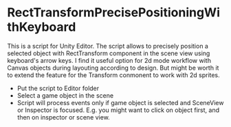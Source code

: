 # RectTransformPrecisePositioningWithKeyboard
This is a script for Unity Editor. 
The script allows to precisely position a selected object with RectTransform component in the scene view using keyboard's arrow keys.
I find it useful option for 2d mode workflow with Canvas objects during layouting according to design. But might be worth it to extend the feature for the Transform conmonent to work with 2d sprites.

- Put the script to Editor folder
- Select a game object in the scene
- Script will process events only if game object is selected and SceneView or Inspector is focused. E.g. you might want to click on object first, and then on inspector or scene view.